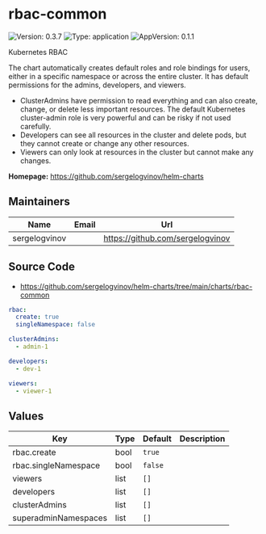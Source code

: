 # rbac-common

![Version: 0.3.7](https://img.shields.io/badge/Version-0.3.7-informational?style=flat-square) ![Type: application](https://img.shields.io/badge/Type-application-informational?style=flat-square) ![AppVersion: 0.1.1](https://img.shields.io/badge/AppVersion-0.1.1-informational?style=flat-square)

Kubernetes RBAC

The chart automatically creates default roles and role bindings for users, either in a specific namespace or across the entire cluster.
It has default permissions for the admins, developers, and viewers.

- ClusterAdmins have permission to read everything and can also create, change, or delete less important resources. The default Kubernetes cluster-admin role is very powerful and can be risky if not used carefully.
- Developers can see all resources in the cluster and delete pods, but they cannot create or change any other resources.
- Viewers can only look at resources in the cluster but cannot make any changes.

**Homepage:** <https://github.com/sergelogvinov/helm-charts>

## Maintainers

| Name | Email | Url |
| ---- | ------ | --- |
| sergelogvinov |  | <https://github.com/sergelogvinov> |

## Source Code

* <https://github.com/sergelogvinov/helm-charts/tree/main/charts/rbac-common>

```yaml
rbac:
  create: true
  singleNamespace: false

clusterAdmins:
  - admin-1

developers:
  - dev-1

viewers:
  - viewer-1
```

## Values

| Key | Type | Default | Description |
|-----|------|---------|-------------|
| rbac.create | bool | `true` |  |
| rbac.singleNamespace | bool | `false` |  |
| viewers | list | `[]` |  |
| developers | list | `[]` |  |
| clusterAdmins | list | `[]` |  |
| superadminNamespaces | list | `[]` |  |
